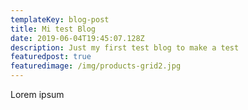 ```yaml
---
templateKey: blog-post
title: Mi test Blog
date: 2019-06-04T19:45:07.128Z
description: Just my first test blog to make a test
featuredpost: true
featuredimage: /img/products-grid2.jpg
---
```

Lorem ipsum
